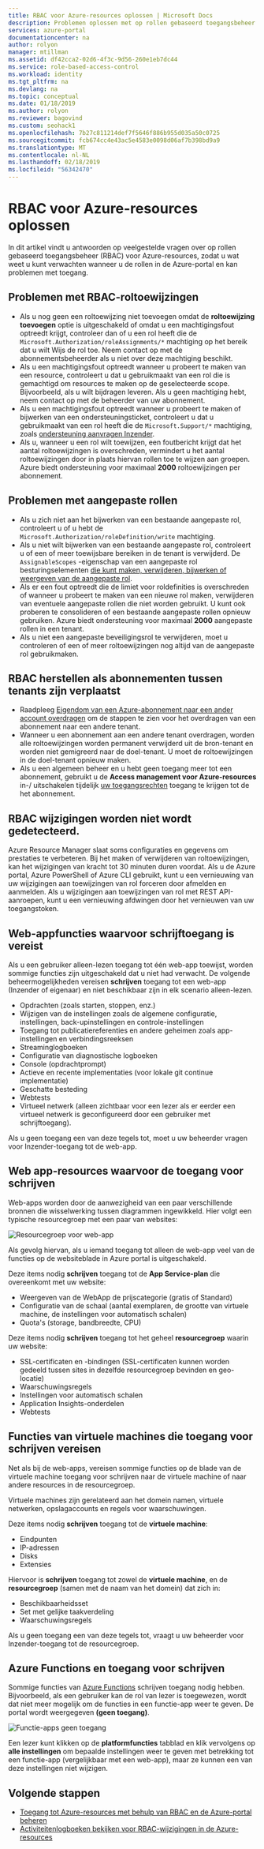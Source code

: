 ```yaml
---
title: RBAC voor Azure-resources oplossen | Microsoft Docs
description: Problemen oplossen met op rollen gebaseerd toegangsbeheer (RBAC) voor Azure-resources.
services: azure-portal
documentationcenter: na
author: rolyon
manager: mtillman
ms.assetid: df42cca2-02d6-4f3c-9d56-260e1eb7dc44
ms.service: role-based-access-control
ms.workload: identity
ms.tgt_pltfrm: na
ms.devlang: na
ms.topic: conceptual
ms.date: 01/18/2019
ms.author: rolyon
ms.reviewer: bagovind
ms.custom: seohack1
ms.openlocfilehash: 7b27c811214def7f5646f886b955d035a50c0725
ms.sourcegitcommit: fcb674cc4e43ac5e4583e0098d06af7b398bd9a9
ms.translationtype: MT
ms.contentlocale: nl-NL
ms.lasthandoff: 02/18/2019
ms.locfileid: "56342470"
---
```

# <a name="troubleshoot-rbac-for-azure-resources"></a>RBAC voor Azure-resources oplossen

In dit artikel vindt u antwoorden op veelgestelde vragen over op rollen gebaseerd toegangsbeheer (RBAC) voor Azure-resources, zodat u wat weet u kunt verwachten wanneer u de rollen in de Azure-portal en kan problemen met toegang.

## <a name="problems-with-rbac-role-assignments"></a>Problemen met RBAC-roltoewijzingen

- Als u nog geen een roltoewijzing niet toevoegen omdat de **roltoewijzing toevoegen** optie is uitgeschakeld of omdat u een machtigingsfout optreedt krijgt, controleer dan of u een rol heeft die de `Microsoft.Authorization/roleAssignments/*` machtiging op het bereik dat u wilt Wijs de rol toe. Neem contact op met de abonnementsbeheerder als u niet over deze machtiging beschikt.
- Als u een machtigingsfout optreedt wanneer u probeert te maken van een resource, controleert u dat u gebruikmaakt van een rol die is gemachtigd om resources te maken op de geselecteerde scope. Bijvoorbeeld, als u wilt bijdragen leveren. Als u geen machtiging hebt, neem contact op met de beheerder van uw abonnement.
- Als u een machtigingsfout optreedt wanneer u probeert te maken of bijwerken van een ondersteuningsticket, controleert u dat u gebruikmaakt van een rol heeft die de `Microsoft.Support/*` machtiging, zoals [ondersteuning aanvragen Inzender](built-in-roles.md#support-request-contributor).
- Als u, wanneer u een rol wilt toewijzen, een foutbericht krijgt dat het aantal roltoewijzingen is overschreden, vermindert u het aantal roltoewijzingen door in plaats hiervan rollen toe te wijzen aan groepen. Azure biedt ondersteuning voor maximaal **2000** roltoewijzingen per abonnement.

## <a name="problems-with-custom-roles"></a>Problemen met aangepaste rollen

- Als u zich niet aan het bijwerken van een bestaande aangepaste rol, controleert u of u hebt de `Microsoft.Authorization/roleDefinition/write` machtiging.
- Als u niet wilt bijwerken van een bestaande aangepaste rol, controleert u of een of meer toewijsbare bereiken in de tenant is verwijderd. De `AssignableScopes` -eigenschap van een aangepaste rol besturingselementen [die kunt maken, verwijderen, bijwerken of weergeven van de aangepaste rol](custom-roles.md#who-can-create-delete-update-or-view-a-custom-role).
- Als er een fout optreedt die de limiet voor roldefinities is overschreden of wanneer u probeert te maken van een nieuwe rol maken, verwijderen van eventuele aangepaste rollen die niet worden gebruikt. U kunt ook proberen te consolideren of een bestaande aangepaste rollen opnieuw gebruiken. Azure biedt ondersteuning voor maximaal **2000** aangepaste rollen in een tenant.
- Als u niet een aangepaste beveiligingsrol te verwijderen, moet u controleren of een of meer roltoewijzingen nog altijd van de aangepaste rol gebruikmaken.

## <a name="recover-rbac-when-subscriptions-are-moved-across-tenants"></a>RBAC herstellen als abonnementen tussen tenants zijn verplaatst

- Raadpleeg [Eigendom van een Azure-abonnement naar een ander account overdragen](../billing/billing-subscription-transfer.md) om de stappen te zien voor het overdragen van een abonnement naar een andere tenant.
- Wanneer u een abonnement aan een andere tenant overdragen, worden alle roltoewijzingen worden permanent verwijderd uit de bron-tenant en worden niet gemigreerd naar de doel-tenant. U moet de roltoewijzingen in de doel-tenant opnieuw maken.
- Als u een algemeen beheer en u hebt geen toegang meer tot een abonnement, gebruikt u de **Access management voor Azure-resources** in-/ uitschakelen tijdelijk [uw toegangsrechten](elevate-access-global-admin.md) toegang te krijgen tot de het abonnement.

## <a name="rbac-changes-are-not-being-detected"></a>RBAC wijzigingen worden niet wordt gedetecteerd.

Azure Resource Manager slaat soms configuraties en gegevens om prestaties te verbeteren. Bij het maken of verwijderen van roltoewijzingen, kan het wijzigingen van kracht tot 30 minuten duren voordat. Als u de Azure portal, Azure PowerShell of Azure CLI gebruikt, kunt u een vernieuwing van uw wijzigingen aan toewijzingen van rol forceren door afmelden en aanmelden. Als u wijzigingen aan toewijzingen van rol met REST API-aanroepen, kunt u een vernieuwing afdwingen door het vernieuwen van uw toegangstoken.

## <a name="web-app-features-that-require-write-access"></a>Web-appfuncties waarvoor schrijftoegang is vereist

Als u een gebruiker alleen-lezen toegang tot één web-app toewijst, worden sommige functies zijn uitgeschakeld dat u niet had verwacht. De volgende beheermogelijkheden vereisen **schrijven** toegang tot een web-app (Inzender of eigenaar) en niet beschikbaar zijn in elk scenario alleen-lezen.

* Opdrachten (zoals starten, stoppen, enz.)
* Wijzigen van de instellingen zoals de algemene configuratie, instellingen, back-upinstellingen en controle-instellingen
* Toegang tot publicatiereferenties en andere geheimen zoals app-instellingen en verbindingsreeksen
* Streaminglogboeken
* Configuratie van diagnostische logboeken
* Console (opdrachtprompt)
* Actieve en recente implementaties (voor lokale git continue implementatie)
* Geschatte besteding
* Webtests
* Virtueel netwerk (alleen zichtbaar voor een lezer als er eerder een virtueel netwerk is geconfigureerd door een gebruiker met schrijftoegang).

Als u geen toegang een van deze tegels tot, moet u uw beheerder vragen voor Inzender-toegang tot de web-app.

## <a name="web-app-resources-that-require-write-access"></a>Web app-resources waarvoor de toegang voor schrijven

Web-apps worden door de aanwezigheid van een paar verschillende bronnen die wisselwerking tussen diagrammen ingewikkeld. Hier volgt een typische resourcegroep met een paar van websites:

![Resourcegroep voor web-app](./media/troubleshooting/website-resource-model.png)

Als gevolg hiervan, als u iemand toegang tot alleen de web-app veel van de functies op de websiteblade in Azure portal is uitgeschakeld.

Deze items nodig **schrijven** toegang tot de **App Service-plan** die overeenkomt met uw website:  

* Weergeven van de WebApp de prijscategorie (gratis of Standard)  
* Configuratie van de schaal (aantal exemplaren, de grootte van virtuele machine, de instellingen voor automatisch schalen)  
* Quota's (storage, bandbreedte, CPU)  

Deze items nodig **schrijven** toegang tot het geheel **resourcegroep** waarin uw website:  

* SSL-certificaten en -bindingen (SSL-certificaten kunnen worden gedeeld tussen sites in dezelfde resourcegroep bevinden en geo-locatie)  
* Waarschuwingsregels  
* Instellingen voor automatisch schalen  
* Application Insights-onderdelen  
* Webtests  

## <a name="virtual-machine-features-that-require-write-access"></a>Functies van virtuele machines die toegang voor schrijven vereisen

Net als bij de web-apps, vereisen sommige functies op de blade van de virtuele machine toegang voor schrijven naar de virtuele machine of naar andere resources in de resourcegroep.

Virtuele machines zijn gerelateerd aan het domein namen, virtuele netwerken, opslagaccounts en regels voor waarschuwingen.

Deze items nodig **schrijven** toegang tot de **virtuele machine**:

* Eindpunten  
* IP-adressen  
* Disks  
* Extensies  

Hiervoor is **schrijven** toegang tot zowel de **virtuele machine**, en de **resourcegroep** (samen met de naam van het domein) dat zich in:  

* Beschikbaarheidsset  
* Set met gelijke taakverdeling  
* Waarschuwingsregels  

Als u geen toegang een van deze tegels tot, vraagt u uw beheerder voor Inzender-toegang tot de resourcegroep.

## <a name="azure-functions-and-write-access"></a>Azure Functions en toegang voor schrijven

Sommige functies van [Azure Functions](../azure-functions/functions-overview.md) schrijven toegang nodig hebben. Bijvoorbeeld, als een gebruiker kan de rol van lezer is toegewezen, wordt dat niet meer mogelijk om de functies in een functie-app weer te geven. De portal wordt weergegeven **(geen toegang)**.

![Functie-apps geen toegang](./media/troubleshooting/functionapps-noaccess.png)

Een lezer kunt klikken op de **platformfuncties** tabblad en klik vervolgens op **alle instellingen** om bepaalde instellingen weer te geven met betrekking tot een functie-app (vergelijkbaar met een web-app), maar ze kunnen een van deze instellingen niet wijzigen.

## <a name="next-steps"></a>Volgende stappen
* [Toegang tot Azure-resources met behulp van RBAC en de Azure-portal beheren](role-assignments-portal.md)
* [Activiteitenlogboeken bekijken voor RBAC-wijzigingen in de Azure-resources](change-history-report.md)

